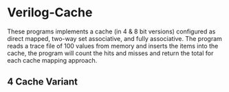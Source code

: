 # Verilog-Cache
These programs implements a cache (in 4 & 8 bit versions) configured as direct mapped, two-way set associative, and fully associative. 
The program reads a trace file of 100 values from memory and inserts the items into the cache, the program will count the hits and misses and return the total for each cache mapping approach. 

## 4 Cache Variant
